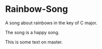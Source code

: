 # Rainbow-Song

A song about rainbows in the key of C major.

The song is a happy song.

This is some text on master.
